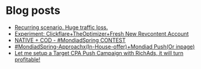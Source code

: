 # Blog posts
<!-- BLOG-POST-LIST:START -->
- [Recurring scenario. Huge traffic loss.](https://afflift.com/f/threads/recurring-scenario-huge-traffic-loss.10522/)
- [Experiment: Clickflare+TheOptimizer+Fresh New Revcontent Account](https://afflift.com/f/threads/experiment-clickflare-theoptimizer-fresh-new-revcontent-account.10545/)
- [NATIVE + COD - #MondiadSpring CONTEST](https://afflift.com/f/threads/native-cod-mondiadspring-contest.10562/)
- [#MondiadSpring-Approachx&lpar;In-House-offer&rpar;+Mondiad Push&lpar;Or inpage&rpar;](https://afflift.com/f/threads/mondiadspring-approachx-in-house-offer-mondiad-push-or-inpage.10561/)
- [Let me setup a Target CPA Push Campaign with RichAds, it will turn profitable!](https://afflift.com/f/threads/let-me-setup-a-target-cpa-push-campaign-with-richads-it-will-turn-profitable.10579/)
<!-- BLOG-POST-LIST:END -->
